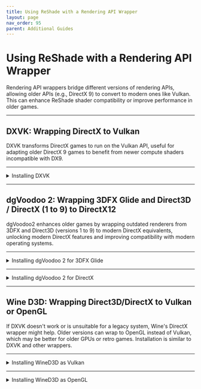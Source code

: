 ```yaml
---
title: Using ReShade with a Rendering API Wrapper
layout: page
nav_order: 95
parent: Additional Guides
---
```


# Using ReShade with a Rendering API Wrapper

Rendering API wrappers bridge different versions of rendering APIs, allowing older APIs (e.g., DirectX 9) to convert to modern ones like Vulkan. This can enhance ReShade shader compatibility or improve performance in older games.

---

## DXVK: Wrapping DirectX to Vulkan

DXVK transforms DirectX games to run on the Vulkan API, useful for adapting older DirectX 9 games to benefit from newer compute shaders incompatible with DX9.

---

<details markdown="block" class="details-tree">
<summary>Installing DXVK</summary>

## Download DXVK

Download the latest DXVK version from [their GitHub releases](https://github.com/doitsujin/dxvk/releases).

## Find your game's directory

If needed, use [our guide](https://guides.martysmods.com/docs/additional-guides/finding-your-game-executable-and-directory/) to locate your game's executable.

## Find your game's architecture and API

Refer to [PCGamingWiki](https://pcgamingwiki.com/) to determine your game's rendering API and architecture.

![Game's API](../images/using-reshade-with-a-rendering-api-wrapper/pcgamingwiki_game_api.png)

![Game's Architecture](../images/using-reshade-with-a-rendering-api-wrapper/pcgamingwiki_game_api_bit_arch.png)

## Extract DXVK's files

Unzip the DXVK archive (e.g., `dxvk-2.2.tar.gz`) using [7zip](https://www.7-zip.org/). Inside, you'll find `x64` and `x32` directories. Navigate to the appropriate folder based on your game's architecture.

![DXVK Archive](../images/using-reshade-with-a-rendering-api-wrapper/dxvk_7zip_arch.png)

## Choose the relevant DXVK DLL file for your game's rendering API

Inside the chosen architecture directory, you'll find files corresponding to different rendering APIs:

| File Name     | DirectX Version   |
|---------------|-------------------|
| dxgi.dll      | DirectX 11 and 12 |
| d3d11.dll     | DirectX 11        |
| d3d10core.dll | DirectX 10        |
| d3d9.dll      | DirectX 9         |

## Transfer the DLL to your game's root directory

Place the chosen DLL in the same location as the game's executable.

![Transfer DLL](../images/using-reshade-with-a-rendering-api-wrapper/dxvk_install_drag.png)

## Reinstall ReShade and test

Install ReShade for your game using the Vulkan API and test it. If ReShade doesn't display after installation, you might have selected the wrong application or used the incorrect architecture/DLL.

</details>

---

## dgVoodoo 2: Wrapping 3DFX Glide and Direct3D / DirectX (1 to 9) to DirectX12

dgVoodoo2 enhances older games by wrapping outdated renderers from 3DFX and Direct3D (versions 1 to 9) to modern DirectX equivalents, unlocking modern DirectX features and improving compatibility with modern operating systems.

---

<details markdown="block" class="details-tree">
<summary>Installing dgVoodoo 2 for 3DFX Glide</summary>

## Download dgVoodoo2

Download the latest version of dgVoodoo2 from [dege's website](http://dege.freeweb.hu/dgVoodoo2/dgVoodoo2/).

## Extract the downloaded files

Extract the files to a location with write permissions, like the "Documents" folder or the "Desktop."

## Locate your game directory

If needed, use [our guide](https://guides.martysmods.com/docs/additional-guides/finding-your-game-executable-and-directory/) to locate your game's executable.

## Locate the game directory within dgVoodoo2

Run dgVoodoo2 as Administrator. Click "Add" and navigate to your game's directory.

![Main Window, General tab](../images/using-reshade-with-a-rendering-api-wrapper/dgvoodoo2_main_window.png)

![Find Directory Dialogue](../images/using-reshade-with-a-rendering-api-wrapper/dgvoodoo2_directory_dialogue.png)

## Configure the game

Click on the "Glide" tab. Adjust the settings as needed:

* **3Dfx card**: Specifies the GPU functions and specs dgVoodoo2 will simulate.
* **Onboard RAM**: Defines how much RAM your "GPU" has (8MB or 16MB).
* **Texturing**: Adjust Memory Size and Texturing options.
* **3Dfx Watermark**: Enable or disable the watermark.

![Glide Tab Options](../images/using-reshade-with-a-rendering-api-wrapper/dgvoodoo2_glide_tab.png)

## Finishing dgVoodoo2 installation

Copy the necessary DLL files from the dgVoodoo2 directory to your game's directory. Run the game to complete the installation.

![Final Stretch](../images/using-reshade-with-a-rendering-api-wrapper/dgvoodoo2_dlls.png)

</details>

---

<details markdown="block" class="details-tree">
<summary>Installing dgVoodoo 2 for DirectX</summary>

## Download dgVoodoo2

Download the latest version of dgVoodoo2 from [dege's website](http://dege.freeweb.hu/dgVoodoo2/dgVoodoo2/).

## Extract the downloaded files

Extract the files to a location with write permissions, like the "Documents" folder or the "Desktop."

## Locate your game directory

If needed, use [our guide](https://guides.martysmods.com/docs/additional-guides/finding-your-game-executable-and-directory/) to locate your game's executable.

## Locate the game directory within dgVoodoo2

Run dgVoodoo2 as Administrator. Click "Add" and navigate to your game's directory.

![Main Window, General tab](../images/using-reshade-with-a-rendering-api-wrapper/dgvoodoo2_main_window.png)

![Find Directory Dialogue](../images/using-reshade-with-a-rendering-api-wrapper/dgvoodoo2_directory_dialogue.png)

## Configure the game

Click on the "DirectX" tab. Adjust the settings as needed:

* **Videocard**: The card that dgVoodoo2 will emulate. Set it to the maximum VRAM available.
* **dgVoodoo watermark**: Disable this checkbox to remove the watermark on the screen.

![DirectX Tab Options](../images/using-reshade-with-a-rendering-api-wrapper/dgvoodoo2_dx_tab.png)

## Finishing the dgVoodoo2 installation

Copy the necessary DLL files from the dgVoodoo2 directory to your game's directory. Run the game to complete the installation.

| DLL Files                    | DirectX Version    |
|------------------------------|--------------------|
| D3D9.dll                     | DirectX 9          |
| D3D8.dll                     | DirectX 8          |
| D3DImm.dll, DDraw.dll        | Direct3D 1 to 7    |

If unsure about which DLL to use, check [PCGamingWiki](https://pcgamingwiki.com/) for your game's details.

![Final Stretch](../images/using-reshade-with-a-rendering-api-wrapper/dgvoodoo2_dx_dlls.png)

</details>

---

## Wine D3D: Wrapping Direct3D/DirectX to Vulkan or OpenGL

If DXVK doesn't work or is unsuitable for a legacy system, Wine's DirectX wrapper might help. Older versions can wrap to OpenGL instead of Vulkan, which may be better for older GPUs or retro games. Installation is similar to DXVK and other wrappers.

---

<details markdown="block" class="details-tree">
<summary>Installing WineD3D as Vulkan</summary>

## Downloading WineD3D for Vulkan

Download WineD3D from [Federico Dossena's Website](https://fdossena.com/?p=wined3d/index.frag). Click the "Download Latest" button. For x64 games, select "Latest version for 64-bit apps (patched with staging)."

![Button and Text](../images/using-reshade-with-a-rendering-api-wrapper/wined3d_buttons.png)

![Observations and Others](../images/using-reshade-with-a-rendering-api-wrapper/wined3d_others.png)

## Installing WineD3D into the game

Identify the DirectX version of your game using [PCGamingWiki](https://pcgamingwiki.com/) and then grab the required DLLs:

| DLL Files                                    | DirectX Version          |
|----------------------------------------------|--------------------------|
| dxgi.dll                                     | DirectX 12               |
| d3d11.dll, dxgi.dll                          | DirectX 11               |
| d3d10.dll, d3d10_1.dll, d3d10core.dll, dxgi.dll | DirectX 10/10.1          |
| D3D9.dll                                     | DirectX 9                |
| D3D8.dll                                     | DirectX 8                |
| D3DImm.dll, DDraw.dll                        | Direct3D 1 to 7          |

Additionally, copy `wined3d.dll`. Then, install ReShade as a Vulkan application.

</details>

---

<details markdown="block" class="details-tree">
<summary>Installing WineD3D as OpenGL</summary>

## Downloading WineD3D for OpenGL

Download WineD3D from [Federico Dossena's Website](https://fdossena.com/?p=wined3d/index.frag). Click the button for the "Last Windows 7 Compatible version."

![Legacy Button](../images/using-reshade-with-a-rendering-api-wrapper/wined3d_older.png)

## Installing WineD3D into the game

Identify the DirectX version of the game using [PCGamingWiki](https://pcgamingwiki.com/) and then grab the required DLLs:

| DLL Files                                    | DirectX Version          |
|----------------------------------------------|--------------------------|
| dxgi.dll                                     | DirectX 12               |
| d3d11.dll, dxgi.dll                          | DirectX 11               |
| d3d10.dll, d3d10_1.dll, d3d10core.dll, dxgi.dll | DirectX 10/10.1          |
| D3D9.dll                                     | DirectX 9                |
| D3D8.dll                                     | DirectX 8                |
| D3DImm.dll, DDraw.dll                        | Direct3D 1 to 7          |

Also, copy `wined3d.dll`. Then, install ReShade into the game as an OpenGL application.

</details>